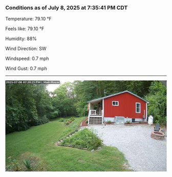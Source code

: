 ### Conditions as of July 8, 2025 at 7:35:41 PM CDT 

Temperature: 79.10 &deg;F

Feels like: 79.10 &deg;F

Humidity: 88%

Wind Direction: SW

Windspeed: 0.7 mph

Wind Gust: 0.7 mph

---

<img src="./images/latest.jpeg"/>

